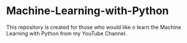 # Machine-Learning-with-Python
This repository is created for those who would like o learn the Machine Learning with Python from my YouTube Channel.
